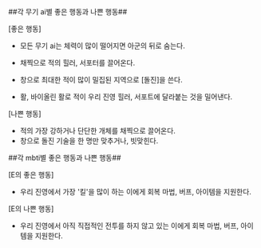 ##각 무기 ai별 좋은 행동과 나쁜 행동##

[좋은 행동]

- 모든 무기 ai는 체력이 많이 떨어지면 아군의 뒤로 숨는다.

- 채찍으로 적의 힐러, 서포터를 끌어온다.
- 창으로 최대한 적이 많이 밀집된 지역으로 [돌진]을 쓴다.
- 활, 바이올린 활로 적이 우리 진영 힐러, 서포트에 달라붙는 것을 밀어낸다.

[나쁜 행동]

- 적의 가장 강하거나 단단한 개체를 채찍으로 끌어온다.
- 창으로 돌진 기술을 한 명만 맞추거나, 빗맞힌다.

##각 mbti별 좋은 행동과 나쁜 행동##

[E의 좋은 행동]

- 우리 진영에서 가장 '킬'을 많이 하는 이에게 회복 마법, 버프, 아이템을 지원한다.

[E의 나쁜 행동]

- 우리 진영에서 아직 직접적인 전투를 하지 않고 있는 이에게 회복 마법, 버프, 아이템을 지원한다.
